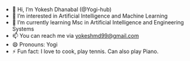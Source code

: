 - 👋 Hi, I’m Yokesh Dhanabal (@Yogi-hub)
- 👀 I’m interested in Artificial Intelligence and Machine Learning
- 🌱 I’m currently learning Msc in Artificial Intelligence and Engineering Systems
- 📫 You can reach me via yokeshmd99@gmail.com
- 😄 Pronouns: Yogi
- ⚡ Fun fact: I love to cook, play tennis. Can also play Piano.

<!---
YokeshD99/YokeshD99 is a ✨ special ✨ repository because its `README.md` (this file) appears on your GitHub profile.
You can click the Preview link to take a look at your changes.
--->
